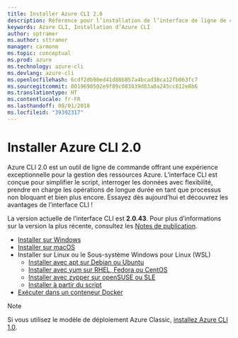 ```yaml
---
title: Installer Azure CLI 2.0
description: Référence pour l’installation de l’interface de ligne de commande Azure 2.0
keywords: Azure CLI, Installation d’Azure CLI
author: sptramer
ms.author: sttramer
manager: carmonm
ms.topic: conceptual
ms.prod: azure
ms.technology: azure-cli
ms.devlang: azure-cli
ms.openlocfilehash: 6cdf2db90ed41d88b857a4bcad38ca12fb063fc7
ms.sourcegitcommit: 8019690502e9f89c083839d83a0a245cc812e8b6
ms.translationtype: HT
ms.contentlocale: fr-FR
ms.lasthandoff: 08/01/2018
ms.locfileid: "39392317"
---
```

# <a name="install-azure-cli-20"></a>Installer Azure CLI 2.0

Azure CLI 2.0 est un outil de ligne de commande offrant une expérience exceptionnelle pour la gestion des ressources Azure. L’interface CLI est conçue pour simplifier le script, interroger les données avec flexibilité, prendre en charge les opérations de longue durée en tant que processus non bloquant et bien plus encore. Essayez dès aujourd’hui et découvrez les avantages de l’interface CLI !

La version actuelle de l’interface CLI est __2.0.43__. Pour plus d’informations sur la version la plus récente, consultez les [Notes de publication](release-notes-azure-cli.md).

* [Installer sur Windows](install-azure-cli-windows.md)
* [Installer sur macOS](install-azure-cli-macos.md)
* Installer sur Linux ou le Sous-système Windows pour Linux (WSL)
  * [Installer avec apt sur Debian ou Ubuntu](install-azure-cli-apt.md)
  * [Installer avec yum sur RHEL, Fedora ou CentOS](install-azure-cli-yum.md)
  * [Installer avec zypper sur openSUSE ou SLE](install-azure-cli-zypper.md)
  * [Installer à partir du script](install-azure-cli-linux.md)
* [Exécuter dans un conteneur Docker](run-azure-cli-docker.md)

> [!NOTE]
> Si vous utilisez le modèle de déploiement Azure Classic, [installez Azure CLI 1.0](install-cli-version-1.0.md).
